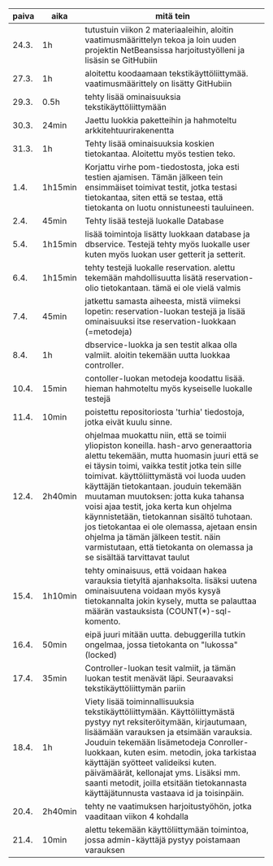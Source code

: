 | paiva | aika    | mitä tein								                                                                                |
| ----- | ------- | ----------------------------------------------------------------------------------------------------------------------------------------------------|
| 24.3. | 1h      | tutustuin viikon 2 materiaaleihin, aloitin vaatimusmäärittelyn tekoa ja loin uuden projektin NetBeansissa harjoitustyölleni ja lisäsin se GitHubiin |
| 27.3. | 1h	  | aloitettu koodaamaan tekstikäyttöliittymää. vaatimusmäärittely on lisätty GitHubiin									|												    |
| 29.3. | 0.5h    | tehty lisää ominaisuuksia tekstikäyttöliittymään 													|
| 30.3. | 24min   | Jaettu luokkia paketteihin ja hahmoteltu arkkitehtuurirakenentta                                                                                    |                                              
| 31.3. | 1h      | Tehty lisää ominaisuuksia koskien tietokantaa. Aloitettu myös testien teko.                                                                         |
| 1.4.  | 1h15min | Korjattu virhe pom-tiedostosta, joka esti testien ajamisen. Tämän jälkeen tein ensimmäiset toimivat testit, jotka testasi tietokantaa, siten että  se testaa, että tietokanta on luotu onnistuneesti tauluineen. |
| 2.4.  | 45min   | Tehty lisää testejä luokalle Database 														| 
| 5.4.  | 1h15min | lisää toimintoja lisätty luokkaan database ja dbservice. Testejä tehty myös luokalle user kuten myös luokan user getterit ja setterit. 
| 6.4.  | 1h15min | tehty testejä luokalle reservation. alettu tekemään mahdollisuutta lisätä reservation-olio tietokantaan. tämä ei ole vielä valmis                   |
| 7.4.  | 45min   | jatkettu samasta aiheesta, mistä viimeksi lopetin: reservation-luokan testejä ja lisää ominaisuuksi itse reservation-luokkaan (=metodeja)|
| 8.4.  | 1h      | dbservice-luokka ja sen testit alkaa olla valmiit. aloitin tekemään uutta luokkaa controller. |
| 10.4. | 15min   | contoller-luokan metodeja koodattu lisää. hieman hahmoteltu myös kyseiselle luokalle testejä |
| 11.4. | 10min   | poistettu repositoriosta 'turhia' tiedostoja, jotka eivät kuulu sinne. |
| 12.4. | 2h40min | ohjelmaa muokattu niin, että se toimii yliopiston koneilla. hash-arvo generaattoria alettu tekemään, mutta huomasin juuri että se ei täysin toimi, vaikka testit jotka tein sille toimivat. käyttöliittymästä voi luoda uuden käyttäjän tietokantaan. jouduin tekemään muutaman muutoksen: jotta kuka tahansa voisi ajaa testit, joka kerta kun ohjelma käynnistetään, tietokannan sisältö tuhotaan. jos tietokantaa ei ole olemassa, ajetaan ensin ohjelma ja tämän jälkeen testit. näin varmistutaan, että tietokanta on olemassa ja se sisältää tarvittavat taulut |
| 15.4. | 1h10min | tehty ominaisuus, että voidaan hakea varauksia tietyltä ajanhaksolta. lisäksi uutena ominaisuutena voidaan myös kysyä tietokannalta jokin kysely, mutta se palauttaa määrän vastauksista (COUNT(*)-sql-komento.
| 16.4. | 50min	  | eipä juuri mitään uutta. debuggerilla tutkin ongelmaa, jossa tietokanta on "lukossa" (locked) |
| 17.4. | 35min   | Controller-luokan tesit valmiit, ja tämän luokan testit menävät läpi. Seuraavaksi tekstikäyttöliittymän pariin |
| 18.4. | 1h      | Viety lisää toiminnallisuuksia tekstikäyttöliittymään. Käyttöliittymästä pystyy nyt reksiteröitymään, kirjautumaan, lisäämään varauksen ja etsimään varauksia. Jouduin tekemään lisämetodeja Conroller-luokkaan, kuten esim. metodin, joka tarkistaa käyttäjän syötteet valideiksi kuten. päivämäärät, kellonajat yms. Lisäksi mm. saanti metodit, joilla etsitään tietokannasta käyttäjätunnusta vastaava id ja toisinpäin. |
| 20.4. | 2h40min | tehty ne vaatimuksen harjoitustyöhön, jotka vaaditaan viikon 4 kohdalla |
| 21.4. | 10min   | alettu tekemään käyttöliittymään toimintoa, jossa admin-käyttäjä pystyy poistamaan varauksen |
